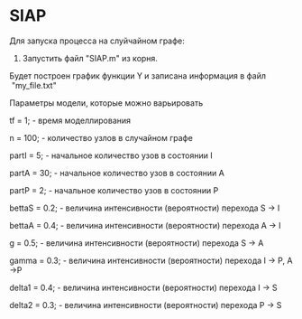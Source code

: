 # SIAP

Для запуска процесса на слуйчайном графе:
  1) Запустить файл "SIAP.m" из корня.
  
Будет построен график функции Y и записана информация в файл  "my_file.txt"


Параметры модели, которые можно варьировать

tf = 1; - время моделлирования

n = 100; - количество узлов в случайном графе


partI = 5; - начальное количество узов в состоянии I


partA = 30; - начальное количество узов в состоянии A


partP = 2; - начальное количество узов в состоянии P

bettaS = 0.2; - величина интенсивности (вероятности) перехода S -> I


bettaA = 0.4; - величина интенсивности (вероятности) перехода A -> I


g = 0.5; - величина интенсивности (вероятности) перехода S -> A


gamma = 0.3; - величина интенсивности (вероятности) перехода I -> P, A ->P


delta1 = 0.4; - величина интенсивности (вероятности) перехода I -> S


delta2 = 0.3; - величина интенсивности (вероятности) перехода P -> S
